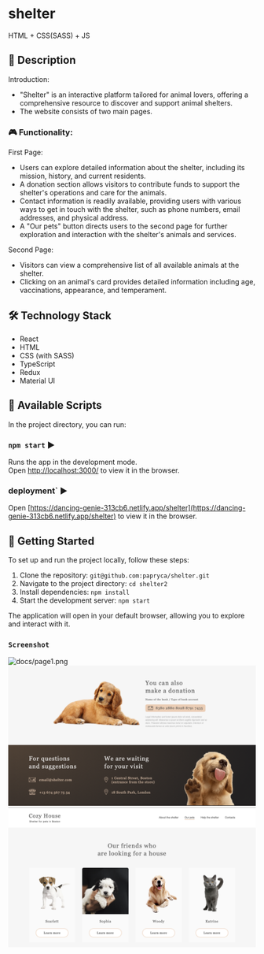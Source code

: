 # shelter

HTML + CSS(SASS) + JS

## 📝 Description

 Introduction:
- "Shelter" is an interactive platform tailored for animal lovers, offering a comprehensive resource to discover and support animal shelters.
- The website consists of two main pages.

### 🎮 Functionality:
First Page:

- Users can explore detailed information about the shelter, including its mission, history, and current residents.
- A donation section allows visitors to contribute funds to support the shelter's operations and care for the animals.
- Contact information is readily available, providing users with various ways to get in touch with the shelter, such as phone numbers, email addresses, and physical address.
- A "Our pets" button directs users to the second page for further exploration and interaction with the shelter's animals and services.

Second Page:

- Visitors can view a comprehensive list of all available animals at the shelter.
- Clicking on an animal's card provides detailed information including age, vaccinations, appearance, and temperament.

## 🛠️ Technology Stack

- React
- HTML
- CSS (with SASS)
- TypeScript 
- Redux
- Material UI

## 📜 Available Scripts

In the project directory, you can run:

### `npm start` ▶️

Runs the app in the development mode.\
Open [http://localhost:3000/](http://localhost:3000/) to view it in the browser.

### deployment` ▶️

Open [https://dancing-genie-313cb6.netlify.app/shelter](https://dancing-genie-313cb6.netlify.app/shelter) to view it in the browser.

## 🚀 Getting Started

To set up and run the project locally, follow these steps:

1. Clone the repository: `git@github.com:papryca/shelter.git`
2. Navigate to the project directory: `cd shelter2`
3. Install dependencies: `npm install`
4. Start the development server: `npm start`

The application will open in your default browser, allowing you to explore and interact with it.

### `Screenshot`

![docs/page1.png](docs/page1.png)
![docs/page2.png](docs/page2.png)
![docs/page3.png](docs/page3.png)
